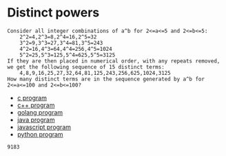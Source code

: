 # Distinct powers

```
Consider all integer combinations of a^b for 2<=a<=5 and 2<=b<=5:
    2^2=4,2^3=8,2^4=16,2^5=32
    3^2=9,3^3=27,3^4=81,3^5=243
    4^2=16,4^3=64,4^4=256,4^5=1024
    5^2=25,5^3=125,5^4=625,5^5=3125
If they are then placed in numerical order, with any repeats removed, we get the following sequence of 15 distinct terms:
    4,8,9,16,25,27,32,64,81,125,243,256,625,1024,3125
How many distinct terms are in the sequence generated by a^b for 2<=a<=100 and 2<=b<=100?
```

* [c program](Problem029.c)
* [c++ program](Problem029.cpp)
* [golang program](Problem029.go)
* [java program](Problem029.java)
* [javascript program](Problem029.js)
* [python program](Problem029.py)

```
9183
```

